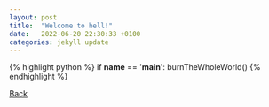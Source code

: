 ```yaml
---
layout: post
title:  "Welcome to hell!"
date:   2022-06-20 22:30:33 +0100
categories: jekyll update
---
```

{% highlight python %}
if __name__ == '__main__':
    burnTheWholeWorld()
{% endhighlight %}

[Back][root]

[root]: https://trevalkov.github.io/

